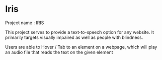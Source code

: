 # Iris
Project name : IRIS

This project serves to provide a text-to-speech option for any website. It primarily targets visually impaired as well as people with blindness.

Users are able to Hover / Tab to an element on a webpage, which will play an audio file that reads the text on the given element
